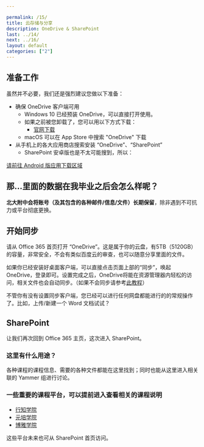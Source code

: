 ```yaml
---

permalink: /15/
title: 云存储与分享
description: OneDrive & SharePoint
last: ../14/
next: ../16/
layout: default
categories: ["2"]
---
```


## 准备工作

虽然并不必要，我们还是强烈建议您做以下准备：

- 确保 OneDrive 客户端可用
  - Windows 10 已经预装 OneDrive，可以直接打开使用。
  - 如果之前被您卸载了，您可以用以下方式下载：
    - [官网下载](https://go.microsoft.com/fwlink/p/?LinkID=2121808&clcid=0x804&culture=zh-cn&country=CN)
  - macOS 可以在 App Store 中搜索 "OneDrive" 下载
- 从手机上的各大应用商店搜索安装 “OneDrive”、“SharePoint”
  - SharePoint 安卓版也是不太可能搜到，所以：

<a href="../Android/" class=" btn-large red darken-2" target="_android">请前往 Android 版应用下载区域</a>

## 那...里面的数据在我毕业之后会怎么样呢？

**北大附中会将账号（及其包含的各种邮件/信息/文件）长期保留**，除非遇到不可抗力或平台彻底更换。

## 开始同步

请从 Office 365 首页打开 “OneDrive”。这是属于你的云盘，有5TB（5120GB）的容量，非常安全，不会有类似百度云的审查，也可以随意分享里面的文件。

如果你已经安装好桌面客户端，可以直接点击页面上部的“同步”，唤起 OneDrive，登录即可。设置完成之后，OneDrive将能在资源管理器内轻松的访问，相关文件也会自动同步。（如果不会同步请参考[此教程](https://mp.weixin.qq.com/s/ni0CiGEJ7ciPGKkWb1dpYg)）

不管你有没有设置同步客户端，您已经可以进行任何网盘都能进行的的常规操作了。比如，上传/新建一个 Word 文档试试？

## SharePoint

让我们再次回到 Office 365 主页，这次进入 SharePoint。

### 这里有什么用途？

各种课程的课程信息、需要的各种文件都能在这里找到；同时也能从这里进入相关联的 Yammer 组进行讨论。

<!-- ### 为什么有些搜不到？

这就涉及到权限问题了。这是一个大坑，可能不会做教程。

只需要知道：
- 标记为“公开”的组默认来讲谁都能加入，但不一定所有人都能看。
- 反之，标记为“专用组”则默认无法公开访问，加入需要通过，通过后才可有相关权限。
- 在此之外各种的权限也可以以网站所有者权限手动规定。有兴趣可以去试一试。 -->

### 一些重要的课程平台，可以提前进入查看相关的课程说明

- [行知学院](https://bdfz.sharepoint.com/sites/xn--48sz67d5hlgjn)
- [元培学院](https://bdfz.sharepoint.com/sites/xn--2017-un8fn96ao4fpt6k)
- [博雅学院](https://www.yuque.com/by)

这些平台未来也可从 SharePoint 首页访问。

